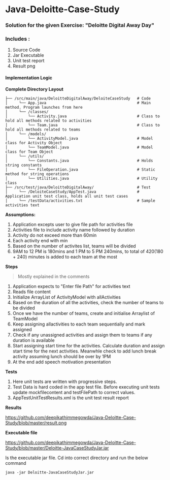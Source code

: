 # Java-Deloitte-Case-Study

### Solution for the given Exercise: "Deloitte Digital Away Day"


### Includes : 
1. Source Code
1. Jar Executable
1. Unit test report
1. Result png


#### Implementation Logic

**Complete Directory Layout**

```
├── /src/main/java/DeloitteDigitalAway/DeloiteCaseStudy   # Code
│     └── App.java                                        # Main method. Program launches from here
│     └── /classes/
│         └── Activity.java                               # Class to hold all methods related to activities
│         └── Team.java                                   # Class to hold all methods related to teams
│     └── /models/ 
│         └── ActivityModel.java                          # Model class for Activity Object
│         └── TeamModel.java                              # Model class for Team Object
│     └── /utils/ 
│         └── Constants.java                              # Holds string constants
│         └── FileOperation.java                          # Static method for string operations
│         └── Utilities.java                              # Utility class
├── /src/test/java/DeloitteDigitalAway/                   # Test
│     └── /DeloiteCaseStudy/AppTest.java                  # Application unit test class, holds all unit test cases
│     └── /testData/activities.txt                        # Sample activities text
```

**Assumptions:**

1. Application excepts user to give file path for activities file
1. Activities file to include activity name followed by duration
1. Activity do not exceed more than 60min
1. Each activity end with min
1. Based on the number of activites list, teams will be divided
1. 9AM to 12 PM is 180mins and 1 PM to 5 PM 240mins, to total of 420(180 + 240) minutes is added to each team at the most


**Steps**

> Mostly explained in the comments

1. Application expects to "Enter file Path" for activities text
1. Reads file content
1. Initialize ArrayList of ActivityModel with allActivities 
1. Based on the duration of all the activities, check the number of teams to be divided
1. Once we have the number of teams, create and initialise Arraylist of TeamModel
1. Keep assigning allactivities to each team sequentially and mark assigned
1. Check if any unassigned activities and assign them to teams if any duration is available
1. Start assigning start time for the activities. Calculate duration and assign start time for the next activities. Meanwhle check to add lunch break activity assuming lunch should be over by 1PM
1. At the end add speech motivation presentation


**Tests**


1. Here unit tests are written with progressive steps.
1. Test Data is hard coded in the app test file. Before executing unit tests update mockfilecontent and testFilePath to correct values.
1. AppTestUnitTestResults.xml is the unit test result report


**Results**

https://github.com/deepikathimmegowda/Java-Deloitte-Case-Study/blob/master/result.png


**Executable file**

https://github.com/deepikathimmegowda/Java-Deloitte-Case-Study/blob/master/Deloitte-JavaCaseStudyJar.jar

Is the executable jar file. Cd into correct directory and run the below command

```java -jar Deloitte-JavaCaseStudyJar.jar```

